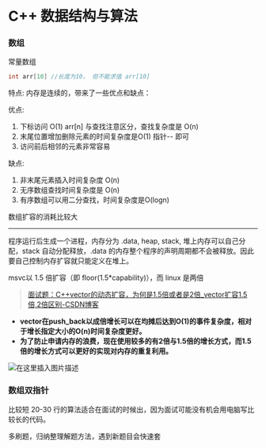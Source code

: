 # C++ 数据结构与算法

### 数组

常量数组 

```c++
int arr[10] //长度为10， 但不能求值 arr[10]
```

特点: 内存是连续的，带来了一些优点和缺点：

优点:

1. 下标访问 O(1) arr[n] 与查找注意区分，查找复杂度是 O(n)
2. 末尾位置增加删除元素的时间复杂度是O(1) 指针-- 即可
3. 访问前后相邻的元素非常容易

缺点:

1. 非末尾元素插入时间复杂度 O(n)
2. 无序数组查找时间复杂度是 O(n)
3. 有序数组可以用二分查找，时间复杂度是O(logn)

数组扩容的消耗比较大

---

程序运行后生成一个进程，内存分为 .data, heap, stack,  堆上内存可以自己分配，stack 自动分配释放，.data 的内存整个程序的声明周期都不会被释放。因此要自己控制内存扩容就只能定义在堆上。

msvc以 1.5 倍扩容（即 floor(1.5*capability)），而 linux 是两倍

> [面试题：C++vector的动态扩容，为何是1.5倍或者是2倍_vector扩容1.5倍,2倍区别-CSDN博客](https://blog.csdn.net/qq_44918090/article/details/120583540)

- **vector在push_back以成倍增长可以在均摊后达到O(1)的事件复杂度，相对于增长指定大小的O(n)时间复杂度更好。**
- **为了防止申请内存的浪费，现在使用较多的有2倍与1.5倍的增长方式，而1.5倍的增长方式可以更好的实现对内存的重复利用。**

![在这里插入图片描述](https://i-blog.csdnimg.cn/blog_migrate/de5f27d7c5c32d81da5f14a178f39e7a.png)

### 数组双指针

比较短 20-30 行的算法适合在面试的时候出，因为面试可能没有机会用电脑写比较长的代码。

多刷题，归纳整理解题方法，遇到新题目会快速套 
